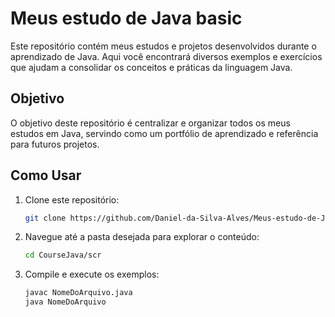 # Meus estudo de Java basic

 Este repositório contém meus estudos e projetos desenvolvidos durante o aprendizado de Java. Aqui você encontrará diversos exemplos e exercícios  que ajudam a consolidar os conceitos e práticas da linguagem Java.

## Objetivo

O objetivo deste repositório é centralizar e organizar todos os meus estudos em Java, servindo como um portfólio de aprendizado e referência para futuros projetos.

## Como Usar

1. Clone este repositório:
   ```bash
   git clone https://github.com/Daniel-da-Silva-Alves/Meus-estudo-de-Java-basic.git
   
2. Navegue até a pasta desejada para explorar o conteúdo:
   ```bash
   cd CourseJava/scr
3. Compile e execute os exemplos:
   ```bash
   javac NomeDoArquivo.java
   java NomeDoArquivo
